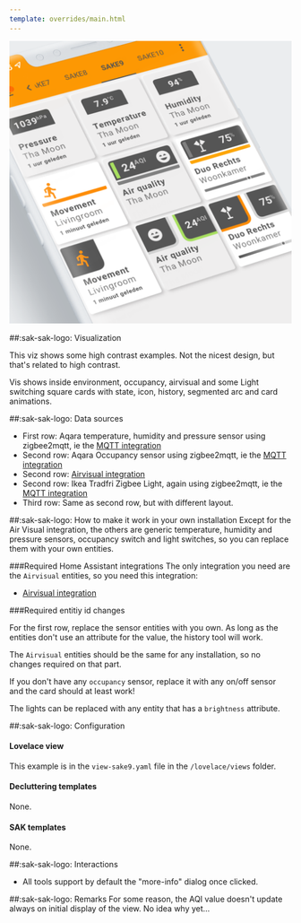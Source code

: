 ```yaml
---
template: overrides/main.html
---
```


[![SAK Example]][SAK Example]

  [SAK Example]: ../assets/screenshots/sak-example-9.png

##:sak-sak-logo: Visualization

This viz shows some high contrast examples. Not the nicest design, but that's related to high contrast.

Vis shows inside environment, occupancy, airvisual and some Light switching square cards with state, icon, history, segmented arc and card animations.

##:sak-sak-logo: Data sources
- First row: Aqara temperature, humidity and pressure sensor using zigbee2mqtt, ie the [MQTT integration](https://www.home-assistant.io/integrations/mqtt/)
- Second row: Aqara Occupancy sensor using zigbee2mqtt, ie the [MQTT integration](https://www.home-assistant.io/integrations/mqtt/)
- Second row: [Airvisual integration](https://www.home-assistant.io/integrations/airvisual/)
- Second row: Ikea Tradfri Zigbee Light, again using zigbee2mqtt, ie the [MQTT integration](https://www.home-assistant.io/integrations/mqtt/)
- Third row: Same as second row, but with different layout.

##:sak-sak-logo: How to make it work in your own installation
Except for the Air Visual integration, the others are generic temperature, humidity and pressure sensors, occupancy switch and light switches, so you can replace them with your own entities.

###Required Home Assistant integrations
The only integration you need are the `Airvisual` entities, so you need this integration:

- [Airvisual integration](https://www.home-assistant.io/integrations/airvisual/)

###Required entitiy id changes

For the first row, replace the sensor entities with you own. As long as the entities don't use an attribute for the value, the history tool will work.

The `Airvisual` entities should be the same for any installation, so no changes required on that part.

If you don't have any `occupancy` sensor, replace it with any on/off sensor and the card should at least work!

The lights can be replaced with any entity that has a `brightness` attribute.

##:sak-sak-logo: Configuration

#### Lovelace view
This example is in the `view-sake9.yaml` file in the `/lovelace/views` folder.

#### Decluttering templates
None.

#### SAK templates
None.

##:sak-sak-logo: Interactions
- All tools support by default the "more-info" dialog once clicked.

##:sak-sak-logo: Remarks
For some reason, the AQI value doesn't update always on initial display of the view. No idea why yet...